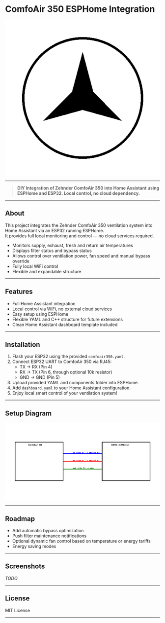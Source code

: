 # ComfoAir 350 ESPHome Integration

![Logo](assets/logo.png)

---

> **DIY Integration of Zehnder ComfoAir 350 into Home Assistant using ESPHome and ESP32. Local control, no cloud dependency.**

---

## About

This project integrates the Zehnder ComfoAir 350 ventilation system into Home Assistant via an ESP32 running ESPHome.  
It provides full local monitoring and control — no cloud services required.

- Monitors supply, exhaust, fresh and return air temperatures
- Displays filter status and bypass status
- Allows control over ventilation power, fan speed and manual bypass override
- Fully local WiFi control
- Flexible and expandable structure

---

## Features

- Full Home Assistant integration
- Local control via WiFi, no external cloud services
- Easy setup using ESPHome
- Flexible YAML and C++ structure for future extensions
- Clean Home Assistant dashboard template included

---

## Installation

1. Flash your ESP32 using the provided `comfoair350.yaml`.
2. Connect ESP32 UART to ComfoAir 350 via RJ45:
   - TX → RX (Pin 4)
   - RX → TX (Pin 6, through optional 10k resistor)
   - GND → GND (Pin 5)
3. Upload provided YAML and components folder into ESPHome.
4. Add `dashboard.yaml` to your Home Assistant configuration.
5. Enjoy local smart control of your ventilation system!


---

## Setup Diagram

![Setup Diagram](assets/setup_diagram.png)

---

## Roadmap

- Add automatic bypass optimization
- Push filter maintenance notifications
- Optional dynamic fan control based on temperature or energy tariffs
- Energy saving modes

---

## Screenshots

*TODO*

---

## License

MIT License 

---
